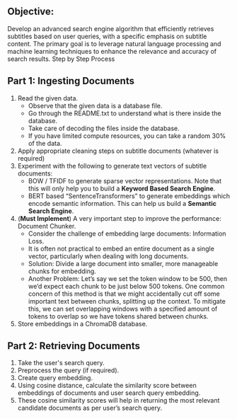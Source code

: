 ## Objective:
Develop an advanced search engine algorithm that efficiently retrieves subtitles based on user queries, with a specific emphasis on subtitle content.
The primary goal is to leverage natural language processing and machine learning techniques to enhance the relevance and accuracy of search results.
Step by Step Process

## Part 1: Ingesting Documents
1. Read the given data.
    * Observe that the given data is a database file.
    * Go through the README.txt to understand what is there inside the database.
    * Take care of decoding the files inside the database.
    * If you have limited compute resources, you can take a random 30% of the data.
2. Apply appropriate cleaning steps on subtitle documents (whatever is required)
3. Experiment with the following to generate text vectors of subtitle documents:
    * BOW / TFIDF to generate sparse vector representations. Note that this will only help you to build a **Keyword Based Search Engine**.
    * BERT based “SentenceTransformers” to generate embeddings which encode semantic information. This can help us build a **Semantic Search Engine**.
4. (**Must Implement**) A very important step to improve the performance: Document Chunker.
    * Consider the challenge of embedding large documents: Information Loss.
    * It is often not practical to embed an entire document as a single vector, particularly when dealing with long documents.
    * Solution: Divide a large document into smaller, more manageable chunks for embedding.
    * Another Problem: Let’s say we set the token window to be 500, then we’d expect each chunk to be just below 500 tokens. One common concern of this method is that we might accidentally cut off some important text between chunks, splitting up the context. To mitigate this, we can set overlapping windows with a specified amount of tokens to overlap so we have tokens shared between chunks.
5. Store embeddings in a ChromaDB database. 

## Part 2: Retrieving Documents
1. Take the user's search query.
2. Preprocess the query (if required).
3. Create query embedding.
4. Using cosine distance, calculate the similarity score between embeddings of documents and user search query embedding.
5. These cosine similarity scores will help in returning the most relevant candidate documents as per user’s search query.
